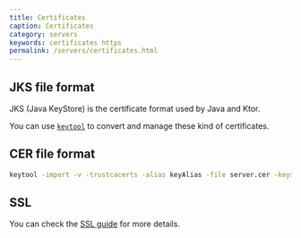 ```yaml
---
title: Certificates
caption: Certificates  
category: servers
keywords: certificates https
permalink: /servers/certificates.html
---
```


## JKS file format

JKS (Java KeyStore) is the certificate format used by Java and Ktor.

You can use [`keytool`](https://docs.oracle.com/javase/8/docs/technotes/tools/unix/keytool.html) to convert and manage these kind of certificates.

## CER file format

```bash
keytool -import -v -trustcacerts -alias keyAlias -file server.cer -keystore cacerts.jks -keypass changeit
```

## SSL

You can check the [SSL guide](/quickstart/guides/ssl.html) for more details.
